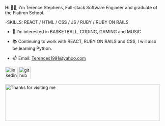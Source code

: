Hi 👋🏿, i'm Terence Stephens, Full-stack Software Engineer and graduate of the Flatiron School.

-SKILLS: REACT / HTML / CSS / JS / RUBY / RUBY ON RAILS 

- 👀 I’m interested in BASKETBALL, CODING, GAMING and MUSIC
- 📚 Continuing to work with REACT, RUBY ON RAILS and CSS, I will also be learning Python.

- 📫  Email: Terences1991@yahoo.com













 
[<img src='https://cdn.jsdelivr.net/npm/simple-icons@3.0.1/icons/linkedin.svg' alt='linkedin' height='40'>](https://www.linkedin.com/in/terence-stephens-7955b4225/)  [<img src='https://cdn.jsdelivr.net/npm/simple-icons@3.0.1/icons/github.svg' alt='github' height='40'>](https://github.com/Terencetrey)  








<img height="120" alt="Thanks for visiting me" width="100%" src="https://raw.githubusercontent.com/BrunnerLivio/brunnerlivio/master/images/marquee.svg" />
<br />
